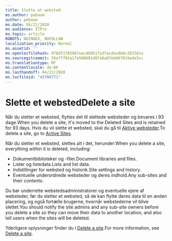 ```yaml
---
title: Slette et websted
ms.author: pebaum
author: pebaum
ms.date: 04/21/2020
ms.audience: ITPro
ms.topic: article
ROBOTS: NOINDEX, NOFOLLOW
localization_priority: Normal
ms.assetid: ''
ms.openlocfilehash: 978df2785967eac4b951fa3facdac0b8c2833d1a
ms.sourcegitcommit: 55eff703a17e500681d8fa6a87eb067019ade3cc
ms.translationtype: MT
ms.contentlocale: da-DK
ms.lasthandoff: 04/22/2020
ms.locfileid: "43704771"
---
```

# <a name="delete-a-site"></a><span data-ttu-id="f54f5-102">Slette et websted</span><span class="sxs-lookup"><span data-stu-id="f54f5-102">Delete a site</span></span>

<span data-ttu-id="f54f5-103">Når du sletter et websted, flyttes det til slettede websteder og bevares i 93 dage.</span><span class="sxs-lookup"><span data-stu-id="f54f5-103">When you delete a site, it's moved to the Deleted Sites and is retained for 93 days.</span></span> <span data-ttu-id="f54f5-104">Hvis du vil slette et websted, skal du gå til [Aktive websteder](https://admin.microsoft.com/sharepoint?page=sitemanagement&modern=true).</span><span class="sxs-lookup"><span data-stu-id="f54f5-104">To delete a site, go to [Active Sites](https://admin.microsoft.com/sharepoint?page=sitemanagement&modern=true).</span></span> 

<span data-ttu-id="f54f5-105">Når du sletter et websted, slettes alt i det, herunder:</span><span class="sxs-lookup"><span data-stu-id="f54f5-105">When you delete a site, everything within it is deleted, including:</span></span>

- <span data-ttu-id="f54f5-106">Dokumentbiblioteker og -filer.</span><span class="sxs-lookup"><span data-stu-id="f54f5-106">Document libraries and files.</span></span>
- <span data-ttu-id="f54f5-107">Lister og listedata.</span><span class="sxs-lookup"><span data-stu-id="f54f5-107">Lists and list data.</span></span>
- <span data-ttu-id="f54f5-108">Indstillinger for websted og historik.</span><span class="sxs-lookup"><span data-stu-id="f54f5-108">Site settings and history.</span></span>
- <span data-ttu-id="f54f5-109">Eventuelle underordnede websteder og deres indhold.</span><span class="sxs-lookup"><span data-stu-id="f54f5-109">Any sub-sites and their contents.</span></span>

<span data-ttu-id="f54f5-110">Du bør underrette webstedsadministratorer og eventuelle ejere af websteder, før du sletter et websted, så de kan flytte deres data til en anden placering, og også fortælle brugerne, hvornår webstederne vil blive slettet.</span><span class="sxs-lookup"><span data-stu-id="f54f5-110">You should notify the site admins and any sub-site owners before you delete a site so they can move their data to another location, and also tell users when the sites will be deleted.</span></span>

<span data-ttu-id="f54f5-111">Yderligere oplysninger finder du i [Delete a site](https://docs.microsoft.com/sharepoint/delete-site-collection).</span><span class="sxs-lookup"><span data-stu-id="f54f5-111">For more information, see [Delete a site](https://docs.microsoft.com/sharepoint/delete-site-collection).</span></span>
